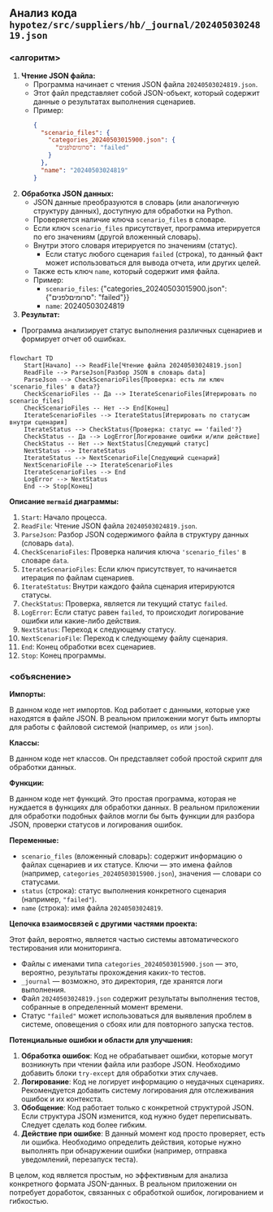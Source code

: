 ## Анализ кода `hypotez/src/suppliers/hb/_journal/20240503024819.json`

### <алгоритм>

1. **Чтение JSON файла:**
   - Программа начинает с чтения JSON файла `20240503024819.json`.
   - Этот файл представляет собой JSON-объект, который содержит данные о результатах выполнения сценариев.
   - Пример:
     ```json
     {
       "scenario_files": {
         "categories_20240503015900.json": {
           "סרומיםלפנים": "failed"
         }
       },
       "name": "20240503024819"
     }
     ```
2. **Обработка JSON данных:**
   - JSON данные преобразуются в словарь (или аналогичную структуру данных), доступную для обработки на Python.
   - Проверяется наличие ключа `scenario_files` в словаре.
   - Если ключ `scenario_files` присутствует, программа итерируется по его значениям (другой вложенный словарь).
   - Внутри этого словаря итерируется по значениям (статус).
     - Если статус любого сценария `failed` (строка), то данный факт может использоваться для вывода отчета, или других целей.
   - Также есть ключ `name`, который содержит имя файла.
   - Пример:
     -  `scenario_files`: {"categories_20240503015900.json": {"סרומיםלפנים": "failed"}}
     -  `name`: 20240503024819
3. **Результат:**
  - Программа анализирует статус выполнения различных сценариев и формирует отчет об ошибках.

### <mermaid>

```mermaid
flowchart TD
    Start[Начало] --> ReadFile[Чтение файла 20240503024819.json]
    ReadFile --> ParseJson[Разбор JSON в словарь data]
    ParseJson --> CheckScenarioFiles{Проверка: есть ли ключ 'scenario_files' в data?}
    CheckScenarioFiles -- Да --> IterateScenarioFiles[Итерировать по scenario_files]
    CheckScenarioFiles -- Нет --> End[Конец]
    IterateScenarioFiles --> IterateStatus[Итерировать по статусам внутри сценария]
    IterateStatus --> CheckStatus{Проверка: статус == 'failed'?}
    CheckStatus -- Да --> LogError[Логирование ошибки и/или действие]
    CheckStatus -- Нет --> NextStatus[Следующий статус]
    NextStatus --> IterateStatus
    IterateStatus --> NextScenarioFile[Следующий сценарий]
    NextScenarioFile --> IterateScenarioFiles
    IterateScenarioFiles --> End
    LogError --> NextStatus
    End --> Stop[Конец]
```

**Описание `mermaid` диаграммы:**

1. `Start`: Начало процесса.
2. `ReadFile`: Чтение JSON файла `20240503024819.json`.
3. `ParseJson`: Разбор JSON содержимого файла в структуру данных (словарь `data`).
4. `CheckScenarioFiles`: Проверка наличия ключа `'scenario_files'` в словаре `data`.
5. `IterateScenarioFiles`: Если ключ присутствует, то начинается итерация по файлам сценариев.
6. `IterateStatus`: Внутри каждого файла сценария итерируются статусы.
7. `CheckStatus`: Проверка, является ли текущий статус `failed`.
8. `LogError`: Если статус равен `failed`, то происходит логирование ошибки или какие-либо действия.
9. `NextStatus`: Переход к следующему статусу.
10. `NextScenarioFile`: Переход к следующему файлу сценария.
11. `End`: Конец обработки всех сценариев.
12. `Stop`: Конец программы.

### <объяснение>

**Импорты:**

В данном коде нет импортов. Код работает с данными, которые уже находятся в файле JSON. В реальном приложении могут быть импорты для работы с файловой системой (например, `os` или `json`).

**Классы:**

В данном коде нет классов. Он представляет собой простой скрипт для обработки данных.

**Функции:**

В данном коде нет функций. Это простая программа, которая не нуждается в функциях для обработки данных. В реальном приложении для обработки подобных файлов могли бы быть функции для разбора JSON, проверки статусов и логирования ошибок.

**Переменные:**

-   `scenario_files` (вложенный словарь): содержит информацию о файлах сценариев и их статусе. Ключи — это имена файлов (например, `categories_20240503015900.json`), значения — словари со статусами.
-   `status` (строка): статус выполнения конкретного сценария (например, `"failed"`).
-   `name` (строка): имя файла `20240503024819`.

**Цепочка взаимосвязей с другими частями проекта:**

Этот файл, вероятно, является частью системы автоматического тестирования или мониторинга.
-   Файлы с именами типа `categories_20240503015900.json` — это, вероятно, результаты прохождения каких-то тестов.
-   `_journal` — возможно, это директория, где хранятся логи выполнения.
-   Файл `20240503024819.json` содержит результаты выполнения тестов, собранные в определенный момент времени.
-   Статус `"failed"` может использоваться для выявления проблем в системе, оповещения о сбоях или для повторного запуска тестов.

**Потенциальные ошибки и области для улучшения:**

1.  **Обработка ошибок**: Код не обрабатывает ошибки, которые могут возникнуть при чтении файла или разборе JSON. Необходимо добавить блоки `try-except` для обработки этих случаев.
2.  **Логирование**: Код не логирует информацию о неудачных сценариях. Рекомендуется добавить систему логирования для отслеживания ошибок и их контекста.
3.  **Обобщение**: Код работает только с конкретной структурой JSON. Если структура JSON изменится, код нужно будет переписывать. Следует сделать код более гибким.
4.  **Действие при ошибке**: В данный момент код просто проверяет, есть ли ошибка. Необходимо определить действия, которые нужно выполнять при обнаружении ошибки (например, отправка уведомлений, перезапуск теста).

В целом, код является простым, но эффективным для анализа конкретного формата JSON-данных. В реальном приложении он потребует доработок, связанных с обработкой ошибок, логированием и гибкостью.
